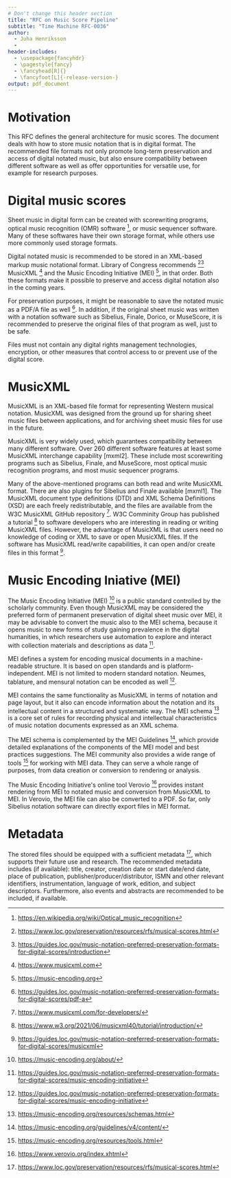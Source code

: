 ```yaml
---
# Don't change this header section
title: "RFC on Music Score Pipeline"
subtitle: "Time Machine RFC-0036"
author:
  - Juha Henriksson
  - 
header-includes:
  - \usepackage{fancyhdr}
  - \pagestyle{fancy}
  - \fancyhead[R]{}
  - \fancyfoot[L]{-release-version-}
output: pdf_document
---
```


# Motivation

This RFC defines the general architecture for music scores. The document deals with how to store music notation that is in digital format. The recommended file formats not only promote long-term preservation and access of digital notated music, but also ensure compatibility between different software as well as offer opportunities for versatile use, for example for research purposes.

# Digital music scores

Sheet music in digital form can be created with scorewriting programs, optical music recognition (OMR) software [^wiki], or music sequencer software. Many of these softwares have their own storage format, while others use more commonly used storage formats.

Digital notated music is recommended to be stored in an XML-based markup music notational format. Library of Congress recommends [^loc1][^loc2] MusicXML [^mxml1]  and the Music Encoding Initiative (MEI) [^mei1], in that order. Both these formats make it possible to preserve and access digital notation also in the coming years.

For preservation purposes, it might be reasonable to save the notated music as a PDF/A file as well [^loc3]. In addition, if the original sheet music was written with a notation software such as Sibelius, Finale, Dorico, or MuseScore, it is recommended to preserve the original files of that program as well, just to be safe. 

Files must not contain any digital rights management technologies, encryption, or other measures that control access to or prevent use of the digital score.

# MusicXML

MusicXML is an XML-based file format for representing Western musical notation. MusicXML was designed from the ground up for sharing sheet music files between applications, and for archiving sheet music files for use in the future.
 
MusicXML is very widely used, which guarantees compatibility between many different software. Over 260 different software features at least some MusicXML interchange capability [mxml2]. These include most scorewriting programs such as Sibelius, Finale, and MuseScore, most optical music recognition programs, and most music sequencer programs. 

Many of the above-mentioned programs can both read and write MusicXML format. There are also plugins for Sibelius and Finale available [mxml1]. The MusicXML document type definitions (DTD) and XML Schema Definitions (XSD) are each freely redistributable, and the files are available from the W3C MusicXML GitHub repository [^mxml3]. W3C Comminity Group has published a tutorial [^w3] to software developers who are interesting in reading or writing MusicXML files. However, the advantage of MusicXML is that users need no knowledge of coding or XML to save or open MusicXML files. If the software has MusicXML read/write capabilities, it can open and/or create files in this format [^loc4].

# Music Encoding Iniative (MEI)

The Music Encoding Initiative (MEI) [^mei2] is a public standard controlled by the scholarly community. Even though MusicXML may be considered the preferred form of permanent preservation of digital sheet music over MEI, it may be advisable to convert the music also to the MEI schema, because it opens music to new forms of study gaining prevalence in the digital humanities, in which researchers use automation to explore and interact with collection materials and descriptions as data [^loc5].

MEI defines a system for encoding musical documents in a machine-readable structure. It is based on open standards and is platform-independent. MEI is not limited to modern standard notation. Neumes, tablature, and mensural notation can be encoded as well [^loc5].

MEI contains the same functionality as MusicXML in terms of notation and page layout, but it also can encode information about the notation and its intellectual content in a structured and systematic way. The MEI schema [^mei3] is a core set of rules for recording physical and intellectual characteristics of music notation documents expressed as an XML schema. 

The MEI schema is complemented by the MEI Guidelines [^mei4], which provide detailed explanations of the components of the MEI model and best practices suggestions. The MEI community also provides a wide range of tools [^mei5] for working with MEI data. They can serve a whole range of purposes, from data creation or conversion to rendering or analysis. 

The Music Encoding Initiative's online tool Verovio [^vero] provides instant rendering from MEI to notated music and conversion from MusicXML to MEI. In Verovio, the MEI file can also be converted to a PDF. So far, only Sibelius notation software can directly export files in MEI format.

# Metadata

The stored files should be equipped with a sufficient metadata [^loc1], which supports their future use and research. The recommended metadata includes (if available): title, creator, creation date or start date/end date, place of publication, publisher/producer/distributor, ISMN and other relevant identifiers, instrumentation, language of work, edition, and subject descriptors. Furthermore, also events and abstracts are recommended to be included, if available.

<!-- Footnote content. Only alphanumeric characters and underscores are allowed. Please keep alphabetical sorting -->

[^loc1]: <https://www.loc.gov/preservation/resources/rfs/musical-scores.html>
[^loc2]: <https://guides.loc.gov/music-notation-preferred-preservation-formats-for-digital-scores/introduction>
[^loc3]: <https://guides.loc.gov/music-notation-preferred-preservation-formats-for-digital-scores/pdf-a>
[^w3]: <https://www.w3.org/2021/06/musicxml40/tutorial/introduction/>
[^loc4]: <https://guides.loc.gov/music-notation-preferred-preservation-formats-for-digital-scores/musicxml>
[^loc5]: <https://guides.loc.gov/music-notation-preferred-preservation-formats-for-digital-scores/music-encoding-initiative>
[^mei1]: <https://music-encoding.org>
[^mei2]: <https://music-encoding.org/about/>
[^mei3]: <https://music-encoding.org/resources/schemas.html>
[^mei4]: <https://music-encoding.org/guidelines/v4/content/>
[^mei5]: <https://music-encoding.org/resources/tools.html>
[^mxml1]: <https://www.musicxml.com>
[^mxml2]: <https://www.musicxml.com/software/>
[^mxml3]: <https://www.musicxml.com/for-developers/>
[^vero]: <https://www.verovio.org/index.xhtml>
[^wiki]: <https://en.wikipedia.org/wiki/Optical_music_recognition>
